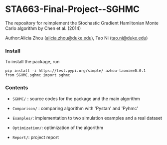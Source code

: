 # STA663-Final-Project--SGHMC
The repository for reimplement the Stochastic Gradient Hamiltonian Monte Carlo algorithm by Chen et al. (2014) 

Author:Alicia Zhou (alicia.zhou@duke.edu), Tao Ni (tao.ni@duke.edu)

### Install

To install the package, run

```
pip install -i https://test.pypi.org/simple/ azhou-taoni==0.0.1
from SGHMC.sghmc import sghmc
```

### Contents

- `SGHMC/` : source codes for the package and the main algorithm

- `Comparison/` : comparing algorithm with 'Pystan' and 'Pyhmc'

- `Examples/`: implementation to two simulation examples and a real dataset

- `Optimization/`: optimization of the algorithm

- `Report/`: project report
